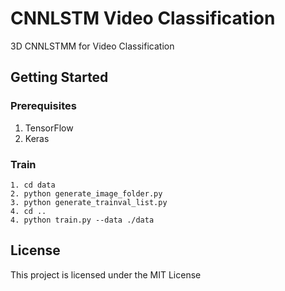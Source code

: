 # CNNLSTM Video Classification
3D CNNLSTMM for Video Classification

## Getting Started
### Prerequisites
1. TensorFlow
2. Keras

### Train
```
1. cd data
2. python generate_image_folder.py
3. python generate_trainval_list.py
4. cd ..
4. python train.py --data ./data
```

## License
This project is licensed under the MIT License 


